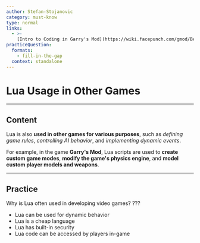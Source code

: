 ```yaml
---
author: Stefan-Stojanovic
category: must-know
type: normal
links:
  - >- 
    [Intro to Coding in Garry's Mod](https://wiki.facepunch.com/gmod/Beginner_Tutorial_Intro){website}
practiceQuestion:
  formats:
    - fill-in-the-gap
  context: standalone
---
```


# Lua Usage in Other Games

---
## Content

Lua is also **used in other games for various purposes**, such as *defining game rules*, *controlling AI behavior*, and *implementing dynamic events*. 

For example, in the game **Garry's Mod**, Lua scripts are used to **create custom game modes**, **modify the game's physics engine**, and **model custom player models and weapons**. 

--- 

## Practice

Why is Lua often used in developing video games? ???

- Lua can be used for dynamic behavior
- Lua is a cheap language
- Lua has built-in security
- Lua code can be accessed by players in-game